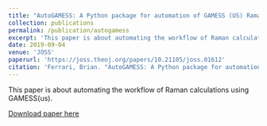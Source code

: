 ```yaml
---
title: "AutoGAMESS: A Python package for automation of GAMESS (US) Raman calculations"
collection: publications
permalink: /publication/autogamess
excerpt: 'This paper is about automating the workflow of Raman calculations using GAMESS(us)'
date: 2019-09-04
venue: 'JOSS'
paperurl: 'https://joss.theoj.org/papers/10.21105/joss.01612'
citation: 'Ferrari, Brian. "AutoGAMESS: A Python package for automation of GAMESS (US) Raman calculations." Journal of Open Source Software 4.41 (2019): 1612.'
---
```

This paper is about automating the workflow of Raman calculations using GAMESS(us).

[Download paper here](https://joss.theoj.org/papers/10.21105/joss.01612)

